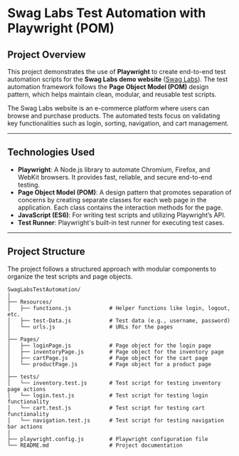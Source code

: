 # Swag Labs Test Automation with Playwright (POM)

## Project Overview
This project demonstrates the use of **Playwright** to create end-to-end test automation scripts for the **Swag Labs demo website** ([Swag Labs](https://www.saucedemo.com/)). The test automation framework follows the **Page Object Model (POM)** design pattern, which helps maintain clean, modular, and reusable test scripts.

The Swag Labs website is an e-commerce platform where users can browse and purchase products. The automated tests focus on validating key functionalities such as login, sorting, navigation, and cart management.

---

## Technologies Used
- **Playwright**: A Node.js library to automate Chromium, Firefox, and WebKit browsers. It provides fast, reliable, and secure end-to-end testing.
- **Page Object Model (POM)**: A design pattern that promotes separation of concerns by creating separate classes for each web page in the application. Each class contains the interaction methods for the page.
- **JavaScript (ES6)**: For writing test scripts and utilizing Playwright’s API.
- **Test Runner**: Playwright's built-in test runner for executing test cases.

---

## Project Structure
The project follows a structured approach with modular components to organize the test scripts and page objects.

```plaintext
SwagLabsTestAutomation/
│
├── Resources/
│   ├── functions.js            # Helper functions like login, logout, etc.
│   ├── test-Data.js            # Test data (e.g., username, password)
│   └── urls.js                 # URLs for the pages
│
├── Pages/
│   ├── loginPage.js            # Page object for the login page
│   ├── inventoryPage.js        # Page object for the inventory page
│   ├── cartPage.js             # Page object for the cart page
│   └── productPage.js          # Page object for a product page
│
├── tests/
│   └── inventory.test.js       # Test script for testing inventory page actions
│   └── login.test.js           # Test script for testing login functionality
│   └── cart.test.js            # Test script for testing cart functionality
│   └── navigation.test.js      # Test script for testing navigation bar actions
│
├── playwright.config.js        # Playwright configuration file
└── README.md                   # Project documentation
